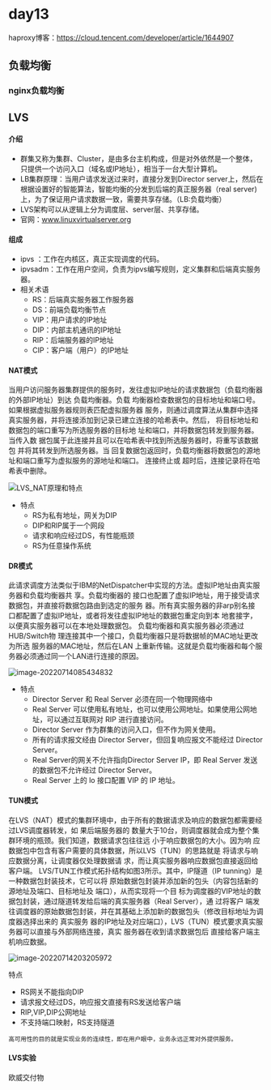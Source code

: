 # day13

haproxy博客：https://cloud.tencent.com/developer/article/1644907

## 负载均衡

### nginx负载均衡



## LVS

#### 介绍

* 群集又称为集群、Cluster，是由多台主机构成，但是对外依然是一个整体，只提供一个访问入口（域名或IP地址），相当于一台大型计算机。
* LB集群原理：当用户请求发送过来时，直接分发到Director server上，然后在根据设置好的智能算法，智能均衡的分发到后端的真正服务器（real server)上，为了保证用户请求数据一致，需要共享存储。（LB:负载均衡）
* LVS架构可以从逻辑上分为调度层、server层、共享存储。
* 官网：www.linuxvirtualserver.org

#### 组成

* ipvs ：工作在内核区，真正实现调度的代码。
* ipvsadm：工作在用户空间，负责为ipvs编写规则，定义集群和后端真实服务器。
* 相关术语
  * RS：后端真实服务器工作服务器
  * DS：前端负载均衡节点
  * VIP：用户请求的IP地址
  * DIP：内部主机通讯的IP地址
  * RIP：后端服务器的IP地址
  * CIP：客户端（用户）的IP地址

#### NAT模式

当用户访问服务器集群提供的服务时，发往虚拟IP地址的请求数据包（负载均衡器的外部IP地址）到达 负载均衡器。负载 均衡器检查数据包的目标地址和端口号。如果根据虚拟服务器规则表匹配虚拟服务器 服务，则通过调度算法从集群中选择 真实服务器，并将连接添加到记录已建立连接的哈希表中。然后， 将目标地址和数据包的端口重写为所选服务器的目标地 址和端口，并将数据包转发到服务器。当传入数 据包属于此连接并且可以在哈希表中找到所选服务器时，将重写该数据包 并将其转发到所选服务器。当 回复数据包返回时，负载均衡器将数据包的源地址和端口重写为虚拟服务的源地址和端口。 连接终止或 超时后，连接记录将在哈希表中删除。

![LVS_NAT原理和特点](https://img-blog.csdnimg.cn/img_convert/b6c226a71f4b69e0b90eadcda986d577.png)

* 特点
  * RS为私有地址，网关为DIP
  * DIP和RIP属于一个网段
  * 请求和响应经过DS，有性能瓶颈
  * RS为任意操作系统

#### DR模式

此请求调度方法类似于IBM的NetDispatcher中实现的方法。虚拟IP地址由真实服务器和负载均衡器共 享。负载均衡器的 接口也配置了虚拟IP地址，用于接受请求数据包，并直接将数据包路由到选定的服务 器。所有真实服务器的非arp别名接 口都配置了虚拟IP地址，或者将发往虚拟IP地址的数据包重定向到本 地套接字，以便真实服务器可以在本地处理数据包。 负载均衡器和真实服务器必须通过HUB/Switch物 理连接其中一个接口，负载均衡器只是将数据帧的MAC地址更改为所选 服务器的MAC地址，然后在LAN 上重新传输。这就是负载均衡器和每个服务器必须通过同一个LAN进行连接的原因。

![image-20220714085434832](C:\Users\xz\AppData\Roaming\Typora\typora-user-images\image-20220714085434832.png)

* 特点
  * Director Server 和 Real Server 必须在同一个物理网络中
  * Real Server 可以使用私有地址，也可以使用公网地址。如果使用公网地址，可以通过互联网对 RIP 进行直接访问。
  * Director Server 作为群集的访问入口，但不作为网关使用。
  * 所有的请求报文经由 Director Server，但回复响应报文不能经过 Director Server。
  * Real Server的网关不允许指向Director Server IP，即 Real Server 发送的数据包不允许经过 Director Server。
  * Real Server 上的 lo 接口配置 VIP 的 IP 地址。

#### TUN模式

在LVS（NAT）模式的集群环境中，由于所有的数据请求及响应的数据包都需要经过LVS调度器转发，如 果后端服务器的 数量大于10台，则调度器就会成为整个集群环境的瓶颈。我们知道，数据请求包往往远 小于响应数据包的大小。因为响 应数据包中包含有客户需要的具体数据，所以LVS（TUN）的思路就是 将请求与响应数据分离，让调度器仅处理数据请 求，而让真实服务器响应数据包直接返回给客户端。 LVS/TUN工作模式拓扑结构如图3所示。其中，IP隧道（IP tunning）是一种数据包封装技术，它可以将 原始数据包封装并添加新的包头（内容包括新的源地址及端口、目标地址及 端口），从而实现将一个目 标为调度器的VIP地址的数据包封装，通过隧道转发给后端的真实服务器（Real Server），通 过将客户 端发往调度器的原始数据包封装，并在其基础上添加新的数据包头（修改目标地址为调度器选择出来的 真实服务 器的IP地址及对应端口），LVS（TUN）模式要求真实服务器可以直接与外部网络连接，真实 服务器在收到请求数据包后 直接给客户端主机响应数据。

![image-20220714203205972](C:\Users\xz\AppData\Roaming\Typora\typora-user-images\image-20220714203205972.png)

特点

* RS网关不能指向DIP
* 请求报文经过DS，响应报文直接有RS发送给客户端
* RIP,VIP,DIP公网地址
* 不支持端口映射，RS支持隧道

`高可用性的目的就是实现业务的连续性，即在用户眼中，业务永远正常对外提供服务。`

#### LVS实验

欧威交付物